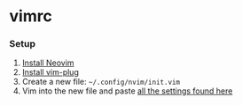 # vimrc

### Setup
1. [Install Neovim](https://github.com/neovim/neovim/wiki/Installing-Neovim#homebrew-on-macos-or-linux)
2. [Install vim-plug](https://github.com/junegunn/vim-plug#neovim)
3. Create a new file: `~/.config/nvim/init.vim`
4. Vim into the new file and paste [all the settings found here](https://github.com/epic404/vimrc/blob/master/init.vim)

